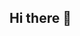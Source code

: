 ## Hi there 👋

<!--
**Esikumo1958/Esikumo1958** is a ✨ _special_ ✨ repository because its `README.md` (this file) appears on your GitHub profile.

Here are some ideas to get you started:

- 🔭 I’m currently working on github and readmi profiles
- 🌱 I’m currently learning programming and coding languages
- 👯 I’m looking to collaborate on programming projects
- 🤔 I’m looking for help with coding
- 💬 Ask me about ...
- 📫 How to reach me: zesikumo@gmail.com
- 😄 Pronouns: ...
- ⚡ Fun fact: Lets make this happen
-->

